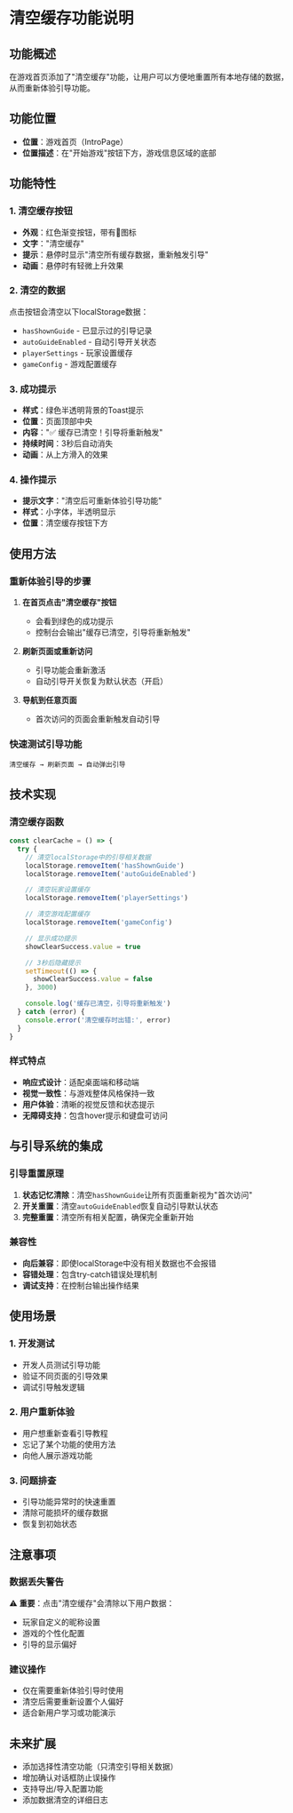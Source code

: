 # 清空缓存功能说明

## 功能概述

在游戏首页添加了"清空缓存"功能，让用户可以方便地重置所有本地存储的数据，从而重新体验引导功能。

## 功能位置

- **位置**：游戏首页（IntroPage）
- **位置描述**：在"开始游戏"按钮下方，游戏信息区域的底部

## 功能特性

### 1. 清空缓存按钮

- **外观**：红色渐变按钮，带有🧹图标
- **文字**："清空缓存"
- **提示**：悬停时显示"清空所有缓存数据，重新触发引导"
- **动画**：悬停时有轻微上升效果

### 2. 清空的数据

点击按钮会清空以下localStorage数据：

- `hasShownGuide` - 已显示过的引导记录
- `autoGuideEnabled` - 自动引导开关状态
- `playerSettings` - 玩家设置缓存
- `gameConfig` - 游戏配置缓存

### 3. 成功提示

- **样式**：绿色半透明背景的Toast提示
- **位置**：页面顶部中央
- **内容**："✅ 缓存已清空！引导将重新触发"
- **持续时间**：3秒后自动消失
- **动画**：从上方滑入的效果

### 4. 操作提示

- **提示文字**："清空后可重新体验引导功能"
- **样式**：小字体，半透明显示
- **位置**：清空缓存按钮下方

## 使用方法

### 重新体验引导的步骤

1. **在首页点击"清空缓存"按钮**
   - 会看到绿色的成功提示
   - 控制台会输出"缓存已清空，引导将重新触发"

2. **刷新页面或重新访问**
   - 引导功能会重新激活
   - 自动引导开关恢复为默认状态（开启）

3. **导航到任意页面**
   - 首次访问的页面会重新触发自动引导

### 快速测试引导功能

```
清空缓存 → 刷新页面 → 自动弹出引导
```

## 技术实现

### 清空缓存函数

```typescript
const clearCache = () => {
  try {
    // 清空localStorage中的引导相关数据
    localStorage.removeItem('hasShownGuide')
    localStorage.removeItem('autoGuideEnabled')

    // 清空玩家设置缓存
    localStorage.removeItem('playerSettings')

    // 清空游戏配置缓存
    localStorage.removeItem('gameConfig')

    // 显示成功提示
    showClearSuccess.value = true

    // 3秒后隐藏提示
    setTimeout(() => {
      showClearSuccess.value = false
    }, 3000)

    console.log('缓存已清空，引导将重新触发')
  } catch (error) {
    console.error('清空缓存时出错:', error)
  }
}
```

### 样式特点

- **响应式设计**：适配桌面端和移动端
- **视觉一致性**：与游戏整体风格保持一致
- **用户体验**：清晰的视觉反馈和状态提示
- **无障碍支持**：包含hover提示和键盘可访问

## 与引导系统的集成

### 引导重置原理

1. **状态记忆清除**：清空`hasShownGuide`让所有页面重新视为"首次访问"
2. **开关重置**：清空`autoGuideEnabled`恢复自动引导默认状态
3. **完整重置**：清空所有相关配置，确保完全重新开始

### 兼容性

- **向后兼容**：即使localStorage中没有相关数据也不会报错
- **容错处理**：包含try-catch错误处理机制
- **调试支持**：在控制台输出操作结果

## 使用场景

### 1. 开发测试

- 开发人员测试引导功能
- 验证不同页面的引导效果
- 调试引导触发逻辑

### 2. 用户重新体验

- 用户想重新查看引导教程
- 忘记了某个功能的使用方法
- 向他人展示游戏功能

### 3. 问题排查

- 引导功能异常时的快速重置
- 清除可能损坏的缓存数据
- 恢复到初始状态

## 注意事项

### 数据丢失警告

⚠️ **重要**：点击"清空缓存"会清除以下用户数据：

- 玩家自定义的昵称设置
- 游戏的个性化配置
- 引导的显示偏好

### 建议操作

- 仅在需要重新体验引导时使用
- 清空后需要重新设置个人偏好
- 适合新用户学习或功能演示

## 未来扩展

- 添加选择性清空功能（只清空引导相关数据）
- 增加确认对话框防止误操作
- 支持导出/导入配置功能
- 添加数据清空的详细日志
